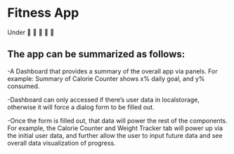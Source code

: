 # Fitness App

Under 👷 🚧 🚧 🚧 👷

## The app can be summarized as follows:

-A Dashboard that provides a summary of the overall app via panels. For example: Summary of Calorie Counter shows x% daily goal, and y% consumed.

-Dashboard can only accessed if there’s user data in localstorage, otherwise it will force a dialog form to be filled out.

-Once the form is filled out, that data will power the rest of the components. For example, the Calorie Counter and Weight Tracker tab will power up via the initial user data, and further allow the user to input future data and see overall data visualization of progress.
